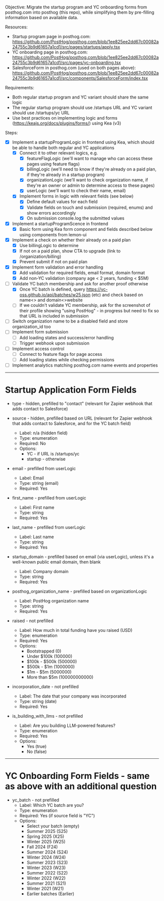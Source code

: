 Objective: Migrate the startup program and YC onboarding forms from posthog.com into posthog (this repo), while simplifying them by pre-filling information based on available data.

Resources:
- Startup program page in posthog.com: https://github.com/PostHog/posthog.com/blob/1ee825ee2dd67c00082a24755c3b9d61657a1cd1/src/pages/startups/apply.tsx
- YC onboarding page in posthog.com: https://github.com/PostHog/posthog.com/blob/1ee825ee2dd67c00082a24755c3b9d61657a1cd1/src/pages/yc-onboarding.tsx
- SalesforceForm in posthog.com (used on both pages above): https://github.com/PostHog/posthog.com/blob/1ee825ee2dd67c00082a24755c3b9d61657a1cd1/src/components/SalesforceForm/index.tsx

Requirements:
- Both regular startup program and YC variant should share the same logic
- The regular startup program should use /startups URL and YC variant should use /startups/yc URL
- Use best practices on implementing logic and forms (https://keajs.org/docs/plugins/forms/) using Kea (v3)

Steps:
- [x] Implement a startupProgramLogic in frontend using Kea, which should be able to handle both regular and YC applications
  - [x] Connect it to other relevant logics, e.g. 
    - [x] featureFlagLogic (we'll want to manage who can access these pages using feature flags)
    - [x] billingLogic (we'll need to know if they're already on a paid plan, if they're already in a startup program)
    - [x] organizationLogic (we'll want to check organization name, if they're an owner or admin to determine access to these pages)
    - [x] userLogic (we'll want to check their name, email)
  - [x] Implement forms in logic with relevant fields (see below)
    - [x] Define default values for each field
    - [x] Validate fields on touch and submission (required, enums) and show errors accordingly
    - [x] On submission console.log the submitted values
- [x] Implement a startupProgramScence in frontend
  - [x] Basic form using Kea form component and fields described below using components from lemon-ui
- [x] Implement a check on whether their already on a paid plan
  - [x] Use billingLogic to determine
  - [x] If not on a paid plan, show CTA to upgrade (link to /organization/billing)
  - [x] Prevent submit if not on paid plan
- [x] Implement form validation and error handling
  - [x] Add validation for required fields, email format, domain format
  - [x] Add non-YC validation (company age < 2 years, funding < $5M)
- [ ] Validate YC batch membership and ask for another proof otherwise
  - [x] Once YC batch is defined, query https://yc-oss.github.io/api/batches/w25.json (etc) and check based on name<> and domain<>website
  - [ ] If we couldn't validate YC membership, ask for the screenshot of their profile showing "using PostHog" - in progress but need to fix so that URL is included in submission
- [ ] Switch organization name to be a disabled field and store organization_id too
- [ ] Implement form submission
  - [ ] Add loading states and success/error handling
  - [ ] Trigger webhook upon submission
- [ ] Implement access control
  - [ ] Connect to feature flags for page access
  - [ ] Add loading states while checking permissions
- [ ] Implement analytics matching posthog.com name events and properties  

---

# Startup Application Form Fields

* type - hidden, prefilled to "contact" (relevant for Zapier webhook that adds contact to Salesforce)

* source - hidden, prefilled based on URL (relevant for Zapier webhook that adds contact to Salesforce, and for the YC batch field)
  * Label: n/a (hidden field)
  * Type: enumeration
  * Required: No
  * Options:
    * YC - if URL is /startups/yc
    * startup - otherwise

* email - prefilled from userLogic
  * Label: Email
  * Type: string (email)
  * Required: Yes

* first_name - prefilled from userLogic
  * Label: First name
  * Type: string
  * Required: Yes

* last_name - prefilled from userLogic
  * Label: Last name
  * Type: string
  * Required: Yes

* startup_domain - prefilled based on email (via userLogic), unless it's a well-known public email domain, then blank
  * Label: Company domain
  * Type: string
  * Required: Yes

* posthog_organization_name - prefilled based on organizationLogic
  * Label: PostHog organization name
  * Type: string
  * Required: Yes

* raised - not prefilled
  * Label: How much in total funding have you raised (USD)
  * Type: enumeration
  * Required: Yes
  * Options:
    * Bootstrapped (0)
    * Under $100k (100000)
    * $100k - $500k (500000)
    * $500k - $1m (1000000)
    * $1m - $5m (5000000)
    * More than $5m (100000000000)

* incorporation_date - not prefilled
  * Label: The date that your company was incorporated
  * Type: string (date)
  * Required: Yes

* is_building_with_llms - not prefilled
  * Label: Are you building LLM-powered features?
  * Type: enumeration
  * Required: Yes
  * Options:
    * Yes (true)
    * No (false)

---

# YC Onboarding Form Fields - same as above with an additional question

* yc_batch - not prefilled
  * Label: Which YC batch are you?
  * Type: enumeration
  * Required: Yes (if source field is "YC")
  * Options:
    * Select your batch (empty)
    * Summer 2025 (S25)
    * Spring 2025 (X25)
    * Winter 2025 (W25)
    * Fall 2024 (F24)
    * Summer 2024 (S24)
    * Winter 2024 (W24)
    * Summer 2023 (S23)
    * Winter 2023 (W23)
    * Summer 2022 (S22)
    * Winter 2022 (W22)
    * Summer 2021 (S21)
    * Winter 2021 (W21)
    * Earlier batches (Earlier)